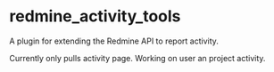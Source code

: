redmine_activity_tools
======================

A plugin for extending the Redmine API to report activity.

Currently only pulls activity page.  Working on user an project activity.
